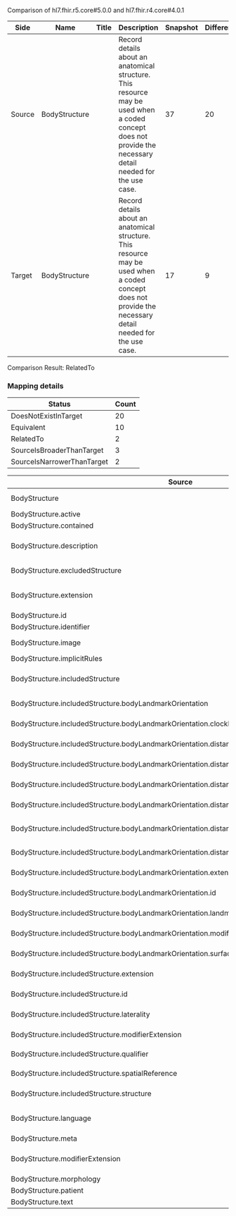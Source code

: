 Comparison of hl7.fhir.r5.core#5.0.0 and hl7.fhir.r4.core#4.0.1

| Side | Name | Title | Description | Snapshot | Differential |
| --- | --- | --- | --- | --- | --- |
| Source | BodyStructure |  | Record details about an anatomical structure.  This resource may be used when a coded concept does not provide the necessary detail needed for the use case. | 37 | 20 |
| Target | BodyStructure |  | Record details about an anatomical structure.  This resource may be used when a coded concept does not provide the necessary detail needed for the use case. | 17 | 9 |


Comparison Result: RelatedTo


### Mapping details

| Status | Count |
| ------ | ----- |
DoesNotExistInTarget | 20 |
Equivalent | 10 |
RelatedTo | 2 |
SourceIsBroaderThanTarget | 3 |
SourceIsNarrowerThanTarget | 2 |


| Source | Target | Status | Message |
| ------ | ------ | ------ | ------- |
| BodyStructure | BodyStructure | SourceIsNarrowerThanTarget | R5 `BodyStructure` is narrower than R4 `BodyStructure` and is compatible. `BodyStructure` is mapped from `BodyStructure` and `BodyStructure.includedStructure`. |
| BodyStructure.active | BodyStructure.active | Equivalent | R5 `BodyStructure.active` maps as Equivalent to R4 `BodyStructure.active` |
| BodyStructure.contained | BodyStructure.contained | Equivalent | R5 `BodyStructure.contained` maps as Equivalent to R4 `BodyStructure.contained` |
| BodyStructure.description | BodyStructure.description | SourceIsBroaderThanTarget | R5 `BodyStructure.description` maps as SourceIsBroaderThanTarget to R4 `BodyStructure.description` - description has change due to type change: R5 description markdown has no equivalent or mapped type in R4 description |
| BodyStructure.excludedStructure | - | DoesNotExistInTarget | R5 `BodyStructure.excludedStructure` does not appear in the target and has no mapping for `BodyStructure`. |
| BodyStructure.extension | BodyStructure.extension | SourceIsBroaderThanTarget | R5 `BodyStructure.extension` maps as SourceIsBroaderThanTarget to R4 `BodyStructure.extension` - extension has change due to type change: R5 `extension` `Extension` maps as SourceIsBroaderThanTarget for R4 `extension` |
| BodyStructure.id | BodyStructure.id | Equivalent | R5 `BodyStructure.id` maps as Equivalent to R4 `BodyStructure.id` |
| BodyStructure.identifier | BodyStructure.identifier | Equivalent | R5 `BodyStructure.identifier` maps as Equivalent to R4 `BodyStructure.identifier` |
| BodyStructure.image | BodyStructure.image | RelatedTo | R5 `BodyStructure.image` maps as RelatedTo to R4 `BodyStructure.image` - image has change due to type change: R5 `image` `Attachment` maps as RelatedTo for R4 `image` |
| BodyStructure.implicitRules | BodyStructure.implicitRules | Equivalent | R5 `BodyStructure.implicitRules` maps as Equivalent to R4 `BodyStructure.implicitRules` |
| BodyStructure.includedStructure | BodyStructure | RelatedTo | R5 `BodyStructure.includedStructure` maps as RelatedTo to R4 `BodyStructure` - BodyStructure has change due to type change: R5 includedStructure BackboneElement has no equivalent or mapped type in R4 BodyStructure |
| BodyStructure.includedStructure.bodyLandmarkOrientation | - | DoesNotExistInTarget | R5 `BodyStructure.includedStructure.bodyLandmarkOrientation` does not appear in the target and has no mapping for `BodyStructure`. |
| BodyStructure.includedStructure.bodyLandmarkOrientation.clockFacePosition | - | DoesNotExistInTarget | R5 `BodyStructure.includedStructure.bodyLandmarkOrientation.clockFacePosition` does not appear in the target and has no mapping for `BodyStructure`. |
| BodyStructure.includedStructure.bodyLandmarkOrientation.distanceFromLandmark | - | DoesNotExistInTarget | R5 `BodyStructure.includedStructure.bodyLandmarkOrientation.distanceFromLandmark` does not appear in the target and has no mapping for `BodyStructure`. |
| BodyStructure.includedStructure.bodyLandmarkOrientation.distanceFromLandmark.device | - | DoesNotExistInTarget | R5 `BodyStructure.includedStructure.bodyLandmarkOrientation.distanceFromLandmark.device` does not appear in the target and has no mapping for `BodyStructure`. |
| BodyStructure.includedStructure.bodyLandmarkOrientation.distanceFromLandmark.extension | - | DoesNotExistInTarget | R5 `BodyStructure.includedStructure.bodyLandmarkOrientation.distanceFromLandmark.extension` does not appear in the target and has no mapping for `BodyStructure`. |
| BodyStructure.includedStructure.bodyLandmarkOrientation.distanceFromLandmark.id | - | DoesNotExistInTarget | R5 `BodyStructure.includedStructure.bodyLandmarkOrientation.distanceFromLandmark.id` does not appear in the target and has no mapping for `BodyStructure`. |
| BodyStructure.includedStructure.bodyLandmarkOrientation.distanceFromLandmark.modifierExtension | - | DoesNotExistInTarget | R5 `BodyStructure.includedStructure.bodyLandmarkOrientation.distanceFromLandmark.modifierExtension` does not appear in the target and has no mapping for `BodyStructure`. |
| BodyStructure.includedStructure.bodyLandmarkOrientation.distanceFromLandmark.value | - | DoesNotExistInTarget | R5 `BodyStructure.includedStructure.bodyLandmarkOrientation.distanceFromLandmark.value` does not appear in the target and has no mapping for `BodyStructure`. |
| BodyStructure.includedStructure.bodyLandmarkOrientation.extension | - | DoesNotExistInTarget | R5 `BodyStructure.includedStructure.bodyLandmarkOrientation.extension` does not appear in the target and has no mapping for `BodyStructure`. |
| BodyStructure.includedStructure.bodyLandmarkOrientation.id | - | DoesNotExistInTarget | R5 `BodyStructure.includedStructure.bodyLandmarkOrientation.id` does not appear in the target and has no mapping for `BodyStructure`. |
| BodyStructure.includedStructure.bodyLandmarkOrientation.landmarkDescription | - | DoesNotExistInTarget | R5 `BodyStructure.includedStructure.bodyLandmarkOrientation.landmarkDescription` does not appear in the target and has no mapping for `BodyStructure`. |
| BodyStructure.includedStructure.bodyLandmarkOrientation.modifierExtension | - | DoesNotExistInTarget | R5 `BodyStructure.includedStructure.bodyLandmarkOrientation.modifierExtension` does not appear in the target and has no mapping for `BodyStructure`. |
| BodyStructure.includedStructure.bodyLandmarkOrientation.surfaceOrientation | - | DoesNotExistInTarget | R5 `BodyStructure.includedStructure.bodyLandmarkOrientation.surfaceOrientation` does not appear in the target and has no mapping for `BodyStructure`. |
| BodyStructure.includedStructure.extension | - | DoesNotExistInTarget | R5 `BodyStructure.includedStructure.extension` does not appear in the target and has no mapping for `BodyStructure`. |
| BodyStructure.includedStructure.id | - | DoesNotExistInTarget | R5 `BodyStructure.includedStructure.id` does not appear in the target and has no mapping for `BodyStructure`. |
| BodyStructure.includedStructure.laterality | - | DoesNotExistInTarget | R5 `BodyStructure.includedStructure.laterality` does not appear in the target and has no mapping for `BodyStructure`. |
| BodyStructure.includedStructure.modifierExtension | - | DoesNotExistInTarget | R5 `BodyStructure.includedStructure.modifierExtension` does not appear in the target and has no mapping for `BodyStructure`. |
| BodyStructure.includedStructure.qualifier | BodyStructure.locationQualifier | Equivalent | R5 `BodyStructure.includedStructure.qualifier` maps as Equivalent to R4 `BodyStructure.locationQualifier` |
| BodyStructure.includedStructure.spatialReference | - | DoesNotExistInTarget | R5 `BodyStructure.includedStructure.spatialReference` does not appear in the target and has no mapping for `BodyStructure`. |
| BodyStructure.includedStructure.structure | - | DoesNotExistInTarget | R5 `BodyStructure.includedStructure.structure` does not appear in the target and has no mapping for `BodyStructure`. |
| BodyStructure.language | BodyStructure.language | SourceIsNarrowerThanTarget | R5 `BodyStructure.language` maps as SourceIsNarrowerThanTarget to R4 `BodyStructure.language` - language changed the binding strength from Required to Preferred; language has change due to type change: R5 `language` `code` maps as SourceIsNarrowerThanTarget for R4 `language` |
| BodyStructure.meta | BodyStructure.meta | Equivalent | R5 `BodyStructure.meta` maps as Equivalent to R4 `BodyStructure.meta` |
| BodyStructure.modifierExtension | BodyStructure.modifierExtension | SourceIsBroaderThanTarget | R5 `BodyStructure.modifierExtension` maps as SourceIsBroaderThanTarget to R4 `BodyStructure.modifierExtension` - modifierExtension has change due to type change: R5 `modifierExtension` `Extension` maps as SourceIsBroaderThanTarget for R4 `modifierExtension` |
| BodyStructure.morphology | BodyStructure.morphology | Equivalent | R5 `BodyStructure.morphology` maps as Equivalent to R4 `BodyStructure.morphology` |
| BodyStructure.patient | BodyStructure.patient | Equivalent | R5 `BodyStructure.patient` maps as Equivalent to R4 `BodyStructure.patient` |
| BodyStructure.text | BodyStructure.text | Equivalent | R5 `BodyStructure.text` maps as Equivalent to R4 `BodyStructure.text` |

